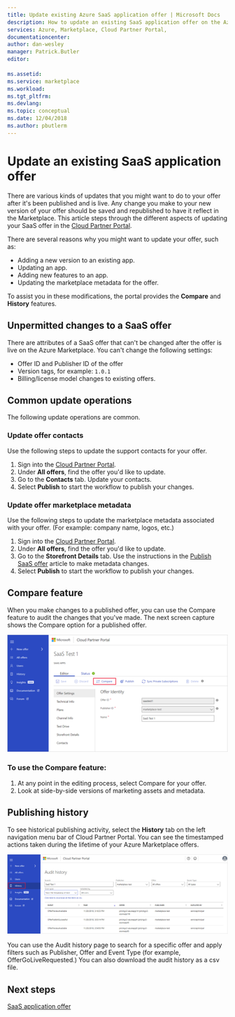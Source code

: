 ```yaml
---
title: Update existing Azure SaaS application offer | Microsoft Docs
description: How to update an existing SaaS application offer on the Azure Marketplace.
services: Azure, Marketplace, Cloud Partner Portal, 
documentationcenter:
author: dan-wesley
manager: Patrick.Butler  
editor:

ms.assetid: 
ms.service: marketplace
ms.workload: 
ms.tgt_pltfrm: 
ms.devlang: 
ms.topic: conceptual
ms.date: 12/04/2018
ms.author: pbutlerm
---
```


# Update an existing SaaS application offer

There are various kinds of updates that you might want to do to your offer after it's been published and is live. Any change you make to your new version of your offer should be saved and republished to have it reflect in the Marketplace. This article steps through the different aspects of updating your SaaS offer in the [Cloud Partner Portal](https://cloudpartner.azure.com/).

There are several reasons why you might want to update your offer, such as:

- Adding a new version to an existing app.
- Updating an app.
- Adding new features to an app.
- Updating the marketplace metadata for the offer.

To assist you in these modifications, the portal provides the **Compare** and **History** features.

## Unpermitted changes to a SaaS offer

There are attributes of a SaaS offer that can't be changed after the offer is live on the Azure Marketplace. You can't change the following settings:

- Offer ID and Publisher ID of the offer
- Version tags, for example: `1.0.1`
- Billing/license model changes to existing offers.

## Common update operations
 
The following update operations are common.

### Update offer contacts

Use the following steps to update the support contacts for your offer.

1. Sign into the [Cloud Partner Portal](https://cloudpartner.azure.com/).
2. Under **All offers**, find the offer you'd like to update.
3. Go to the **Contacts** tab. Update your contacts.
4. Select **Publish** to start the workflow to publish your changes.


### Update offer marketplace metadata

Use the following steps to update the marketplace metadata associated with your offer. (For example: company name, logos, etc.)

1. Sign into the [Cloud Partner Portal](https://cloudpartner.azure.com/).
2. Under **All offers**, find the offer you'd like to update.
3. Go to the **Storefront Details** tab. Use the instructions in the [Publish SaaS offer](./cpp-publish-offer.md) article to make metadata changes.
4. Select **Publish** to start the workflow to publish your changes.

## Compare feature

When you make changes to a published offer, you can use the Compare feature to audit the changes that you've made. The next screen capture shows the Compare option for a published offer.

![Use Compare to see offer changes in Cloud Partner Portal](./media/saas-offer-compare.png)

### To use the Compare feature:

1. At any point in the editing process, select Compare for your offer.
2. Look at side-by-side versions of marketing assets and metadata.

## Publishing history

To see historical publishing activity, select the **History** tab on the left navigation menu bar of Cloud Partner Portal. You can see the timestamped actions taken during the lifetime of your Azure Marketplace offers.

![See offer history in Cloud Partner Portal](./media/saas-offer-history.png)

You can use the Audit history page to search for a specific offer and apply filters such as Publisher, Offer and Event Type (for example, OfferGoLiveRequested.) You can also download the audit history as a csv file.


## Next steps

[SaaS application offer](./cpp-saas-offer.md)